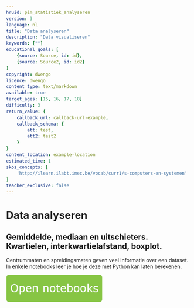 ```yaml
---
hruid: pim_statistiek_analyseren
version: 3
language: nl
title: "Data analyseren"
description: "Data visualiseren"
keywords: [""]
educational_goals: [
    {source: Source, id: id}, 
    {source: Source2, id: id2}
]
copyright: dwengo
licence: dwengo
content_type: text/markdown
available: true
target_ages: [15, 16, 17, 18]
difficulty: 3
return_value: {
    callback_url: callback-url-example,
    callback_schema: {
        att: test,
        att2: test2
    }
}
content_location: example-location
estimated_time: 1
skos_concepts: [
    'http://ilearn.ilabt.imec.be/vocab/curr1/s-computers-en-systemen'
]
teacher_exclusive: false
---
```


# Data analyseren

## Gemiddelde, mediaan en uitschieters. Kwartielen, interkwartielafstand, boxplot. 

Centrummaten en spreidingsmaten geven veel informatie over een dataset.  <br>
In enkele notebooks leer je hoe je deze met Python kan laten berekenen.

[![](embed/Knop.png "Knop")](https://kiks.ilabt.imec.be/jupyterhub/?id=0375 "Notebook analyse data")

